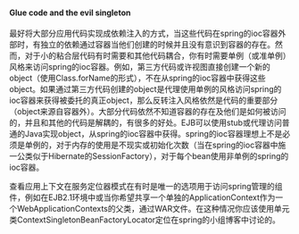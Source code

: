 #### Glue code and the evil singleton

最好将大部分应用代码实现成依赖注入的方式，当这些代码在spring的ioc容器外部时，有独立的依赖通过容器当他们创建的时候并且没有意识到容器的存在。然而，对于小的粘合层代码有时需要和其他代码耦合，你有时需要单例（或准单例）风格来访问spring的ioc容器。例如，第三方代码或许视图直接创建一个新的object（使用Class.forName的形式），不在从spring的ioc容器中获得这些object。如果通过第三方代码创建的object是代理使用单例的风格访问spring的ioc容器来获得被委托的真正object，那么反转注入风格依然是代码的重要部分（object来源自容器外）。大部分代码依然不知道容器的存在及他们是如何被访问的，并且和其他的代码是解耦的，有很多的好处。EJB可以使用stub或代理访问普通的Java实现object，从spring的ioc容器中获得。spring的ioc容器理想上不是必须是单例的，对于内存的使用是不现实或初始化次数（当在spring的ioc容器中施一公类似于Hibernate的SessionFactory），对于每个bean使用非单例的spring的ioc容器。

查看应用上下文在服务定位器模式在有时是唯一的选项用于访问spring管理的组件，例如在EJB2.1环境中或当你希望共享一个单独的ApplicationContext作为一个WebApplicationContexts的父类，通过WAR文件。在这种情况你应该使用单元类ContextSingletonBeanFactoryLocator定位在spring的小组博客中讨论的。